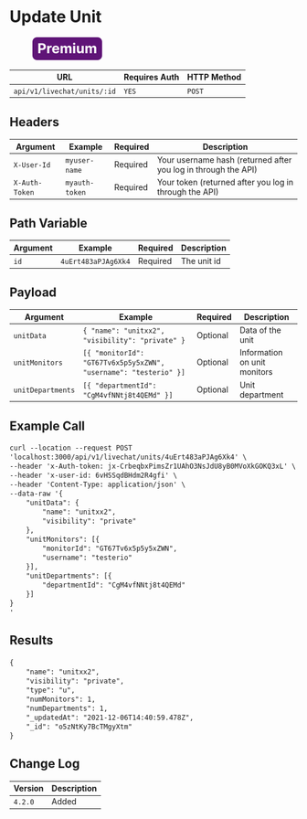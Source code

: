 # Update Unit

<figure><img src="../../../../../../../.gitbook/assets/Premium.svg" alt=""><figcaption></figcaption></figure>

| URL                         | Requires Auth | HTTP Method |
| --------------------------- | ------------- | ----------- |
| `api/v1/livechat/units/:id` | `YES`         | `POST`      |

## Headers

| Argument       | Example        | Required | Description                                                    |
| -------------- | -------------- | -------- | -------------------------------------------------------------- |
| `X-User-Id`    | `myuser-name`  | Required | Your username hash (returned after you log in through the API) |
| `X-Auth-Token` | `myauth-token` | Required | Your token (returned after you log in through the API)         |

## Path Variable

| Argument | Example             | Required | Description |
| -------- | ------------------- | -------- | ----------- |
| `id`     | `4uErt483aPJAg6Xk4` | Required | The unit id |

## Payload

| Argument          | Example                                                          | Required | Description                  |
| ----------------- | ---------------------------------------------------------------- | -------- | ---------------------------- |
| `unitData`        | `{ "name": "unitxx2", "visibility": "private" }`                 | Optional | Data of the unit             |
| `unitMonitors`    | `[{ "monitorId": "GT67Tv6x5p5y5xZWN", "username": "testerio" }]` | Optional | Information on unit monitors |
| `unitDepartments` | `[{ "departmentId": "CgM4vfNNtj8t4QEMd" }]`                      | Optional | Unit department              |

## Example Call

```
curl --location --request POST 'localhost:3000/api/v1/livechat/units/4uErt483aPJAg6Xk4' \
--header 'x-Auth-token: jx-CrbeqbxPimsZr1UAhO3NsJdU8yB0MVoXkGOKQ3xL' \
--header 'x-user-id: 6vHSSqdBHdm2R4gfi' \
--header 'Content-Type: application/json' \
--data-raw '{
	"unitData": {
        "name": "unitxx2",
        "visibility": "private"
    },
    "unitMonitors": [{
        "monitorId": "GT67Tv6x5p5y5xZWN",
        "username": "testerio"
    }],
    "unitDepartments": [{
        "departmentId": "CgM4vfNNtj8t4QEMd"
    }]
}
'
```

## Results

```
{
    "name": "unitxx2",
    "visibility": "private",
    "type": "u",
    "numMonitors": 1,
    "numDepartments": 1,
    "_updatedAt": "2021-12-06T14:40:59.478Z",
    "_id": "o5zNtKy7BcTMgyXtm"
}
```

## Change Log

| Version | Description |
| ------- | ----------- |
| `4.2.0` | Added       |
